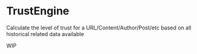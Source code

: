 # TrustEngine
Calculate the level of trust for a URL/Content/Author/Post/etc based on all historical related data available

WIP

